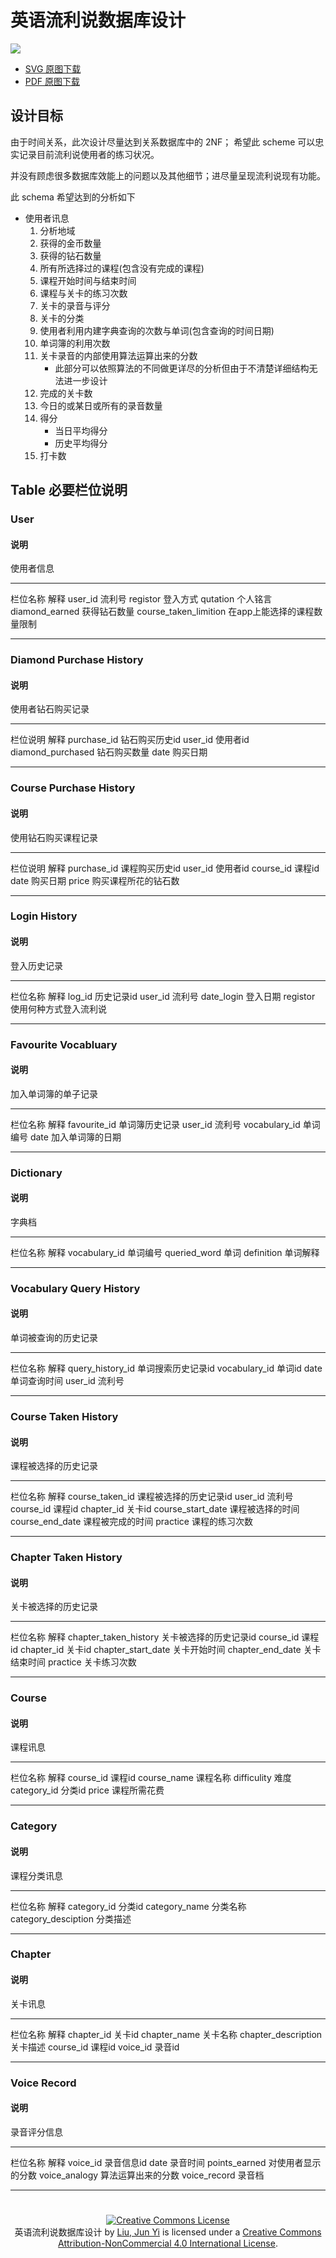 # 英语流利说数据库设计
![](images/database_scheme.png)

* [SVG 原图下载](images/database_scheme.svg)
* [PDF 原图下载](images/database_scheme.pdf)

## 设计目标
由于时间关系，此次设计尽量达到关系数据库中的 2NF；
希望此 scheme 可以忠实记录目前流利说使用者的练习状况。

并没有顾虑很多数据库效能上的问题以及其他细节；进尽量呈现流利说现有功能。

此 schema 希望达到的分析如下

* 使用者讯息
	1. 分析地域
	2. 获得的金币数量
	3. 获得的钻石数量
	4. 所有所选择过的课程(包含没有完成的课程)
	5. 课程开始时间与结束时间
	6. 课程与关卡的练习次数
	7. 关卡的录音与评分
	8. 关卡的分类
	9. 使用者利用内建字典查询的次数与单词(包含查询的时间日期)
	10. 单词簿的利用次数
	11. 关卡录音的内部使用算法运算出来的分数
		* 此部分可以依照算法的不同做更详尽的分析但由于不清楚详细结构无法进一步设计	
	12. 完成的关卡数
	13. 今日的或某日或所有的录音数量
	14. 得分
		* 当日平均得分
		* 历史平均得分
	15. 打卡数

## Table 必要栏位说明
### User
#### 说明
使用者信息

------------------------------	-----------------------------
栏位名称		     						解释
user_id		    						流利号
registor	   							登入方式
qutation	   							个人铭言
diamond_earned						   获得钻石数量
course_taken_limition	   		在app上能选择的课程数量限制
------------------------------	------------------------------

### Diamond Purchase History
#### 说明
使用者钻石购买记录

-----------------	----------
栏位说明				解释
purchase_id			钻石购买历史id
user_id				使用者id
diamond_purchased	钻石购买数量
date 				购买日期
-----------------	----------


### Course Purchase History
#### 说明
使用钻石购买课程记录

------------	-----------------
栏位说明			解释 
purchase_id		课程购买历史id
user_id			使用者id
course_id 		课程id
date 			购买日期
price 			购买课程所花的钻石数
------------	-----------------

### Login History
#### 说明
登入历史记录

----------	--------------------
栏位名称		解释
log_id		历史记录id
user_id		流利号
date_login	登入日期
registor	使用何种方式登入流利说
----------	--------------------

### Favourite Vocabluary
#### 说明
加入单词簿的单子记录

-------------	-------------
栏位名称			解释
favourite_id	单词簿历史记录
user_id			流利号
vocabulary_id	单词编号
date 			加入单词簿的日期
-------------	-------------

### Dictionary
#### 说明
字典档

-------------		-------
栏位名称				解释
vocabulary_id		单词编号
queried_word		单词
definition			单词解释
-------------		-------

### Vocabulary Query History
#### 说明
单词被查询的历史记录

----------------	----------------
栏位名称				解释
query_history_id	单词搜索历史记录id
vocabulary_id		单词id
date 				单词查询时间
user_id				流利号
----------------	----------------

### Course Taken History
#### 说明
课程被选择的历史记录

-----------------	-------------------
栏位名称				解释
course_taken_id		课程被选择的历史记录id
user_id				流利号
course_id 			课程id
chapter_id 			关卡id
course_start_date	课程被选择的时间
course_end_date		课程被完成的时间
practice			课程的练习次数
-----------------	-------------------

### Chapter Taken History
#### 说明
关卡被选择的历史记录

---------------------	-------------------
栏位名称					解释
chapter_taken_history	关卡被选择的历史记录id
course_id 				课程id
chapter_id 				关卡id
chapter_start_date		关卡开始时间
chapter_end_date		关卡结束时间
practice 				关卡练习次数
---------------------	-------------------

### Course
#### 说明
课程讯息

------------	----------
栏位名称			解释
course_id 		课程id
course_name		课程名称
difficulity		难度
category_id		分类id
price 			课程所需花费
------------	----------

### Category
#### 说明
课程分类讯息

-------------------	-------
栏位名称				解释
category_id			分类id
category_name		分类名称
category_desciption	分类描述
-------------------	-------

### Chapter
#### 说明
关卡讯息

-------------------	-------
栏位名称				解释
chapter_id			关卡id
chapter_name		关卡名称
chapter_description	关卡描述
course_id 			课程id
voice_id			录音id
-------------------	-------

### Voice Record
#### 说明
录音评分信息

--------------	----------------
栏位名称			解释
voice_id		录音信息id
date 			录音时间
points_earned	对使用者显示的分数
voice_analogy	算法运算出来的分数
voice_record	录音档
--------------	----------------

#
<center><a rel="license" href="http://creativecommons.org/licenses/by-nc/4.0/"><img alt="Creative Commons License" style="border-width:0" src="http://i.creativecommons.org/l/by-nc/4.0/88x31.png" /></a><br /><span xmlns:dct="http://purl.org/dc/terms/" href="http://purl.org/dc/dcmitype/Text" property="dct:title" rel="dct:type">英语流利说数据库设计</span> by <a xmlns:cc="http://creativecommons.org/ns#" href="http://about.me/jyuny1" property="cc:attributionName" rel="cc:attributionURL">Liu, Jun Yi</a> is licensed under a <a rel="license" href="http://creativecommons.org/licenses/by-nc/4.0/">Creative Commons Attribution-NonCommercial 4.0 International License</a>.</center>